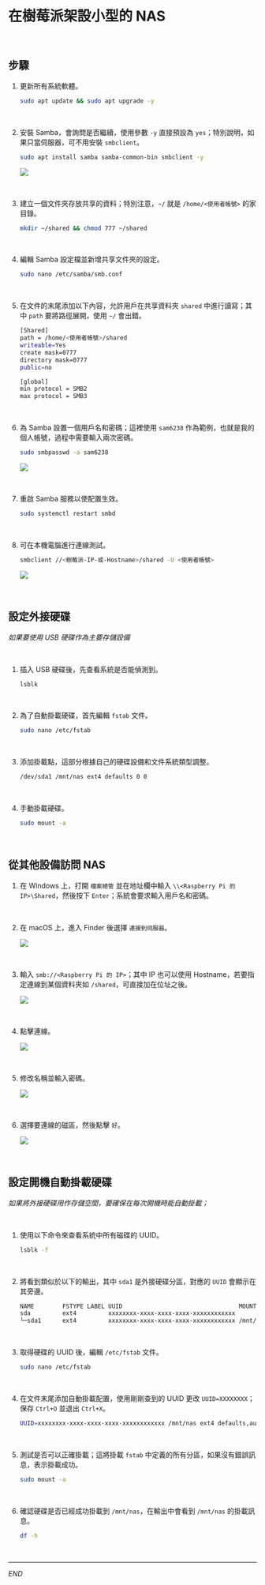 # 在樹莓派架設小型的 NAS

<br>

## 步驟

1. 更新所有系統軟體。

    ```bash
    sudo apt update && sudo apt upgrade -y
    ```

<br>

2. 安裝 Samba，會詢問是否繼續，使用參數 `-y` 直接預設為 `yes`；特別說明，如果只當伺服器，可不用安裝 `smbclient`。

    ```bash
    sudo apt install samba samba-common-bin smbclient -y
    ```

    ![](images/img_08.png)

<br>

3. 建立一個文件夾存放共享的資料；特別注意，`~/` 就是 `/home/<使用者帳號>` 的家目錄。

    ```bash
    mkdir ~/shared && chmod 777 ~/shared
    ```

<br>

4. 編輯 Samba 設定檔並新增共享文件夾的設定。

    ```bash
    sudo nano /etc/samba/smb.conf
    ```

<br>

5. 在文件的末尾添加以下內容，允許用戶在共享資料夾 `shared` 中進行讀寫；其中 `path` 要將路徑展開，使用 `~/` 會出錯。

    ```bash
    [Shared]
    path = /home/<使用者帳號>/shared
    writeable=Yes
    create mask=0777
    directory mask=0777
    public=no

    [global]
    min protocol = SMB2
    max protocol = SMB3
    ```

<br>

6. 為 Samba 設置一個用戶名和密碼；這裡使用 `sam6238` 作為範例，也就是我的個人帳號，過程中需要輸入兩次密碼。

    ```bash
    sudo smbpasswd -a sam6238
    ```

    ![](images/img_09.png)

<br>

7. 重啟 Samba 服務以使配置生效。

    ```bash
    sudo systemctl restart smbd
    ```

<br>

8. 可在本機電腦進行連線測試。

    ```bash
    smbclient //<樹莓派-IP-或-Hostname>/shared -U <使用者帳號>
    ```

    ![](images/img_23.png)

<br>

## 設定外接硬碟

_如果要使用 USB 硬碟作為主要存儲設備_

<br>

1. 插入 USB 硬碟後，先查看系統是否能偵測到。

    ```bash
    lsblk
    ```

<br>

2. 為了自動掛載硬碟，首先編輯 `fstab` 文件。

    ```bash
    sudo nano /etc/fstab
    ```

<br>

3. 添加掛載點，這部分根據自己的硬碟設備和文件系統類型調整。

    ```bash
    /dev/sda1 /mnt/nas ext4 defaults 0 0
    ```

<br>

4. 手動掛載硬碟。

    ```bash
    sudo mount -a
    ```

<br>

## 從其他設備訪問 NAS

1. 在 Windows 上，打開 `檔案總管` 並在地址欄中輸入 `\\<Raspberry Pi 的 IP>\Shared`，然後按下 `Enter`；系統會要求輸入用戶名和密碼。

<br>

2. 在 macOS 上，進入 Finder 後選擇 `連接到伺服器`。

    ![](images/img_10.png)

<br>

3. 輸入 `smb://<Raspberry Pi 的 IP>`；其中 IP 也可以使用 Hostname，若要指定連線到某個資料夾如 `/shared`，可直接加在位址之後。

    ![](images/img_11.png)

<br>

4. 點擊連線。

    ![](images/img_12.png)

<br>

5. 修改名稱並輸入密碼。

    ![](images/img_13.png)

<br>

6. 選擇要連線的磁區，然後點擊 `好`。

    ![](images/img_14.png)

<br>

## 設定開機自動掛載硬碟

_如果將外接硬碟用作存儲空間，要確保在每次開機時能自動掛載；_

<br>

1. 使用以下命令來查看系統中所有磁碟的 UUID。

    ```bash
    lsblk -f
    ```

<br>

2. 將看到類似於以下的輸出，其中 `sda1` 是外接硬碟分區，對應的 `UUID` 會顯示在其旁邊。

    ```bash
    NAME        FSTYPE LABEL UUID                                 MOUNTPOINT
    sda         ext4         xxxxxxxx-xxxx-xxxx-xxxx-xxxxxxxxxxxx 
    └─sda1      ext4         xxxxxxxx-xxxx-xxxx-xxxx-xxxxxxxxxxxx /mnt/nas
    ```

<br>

3. 取得硬碟的 UUID 後，編輯 `/etc/fstab` 文件。

    ```bash
    sudo nano /etc/fstab
    ```

<br>

4. 在文件末尾添加自動掛載配置，使用剛剛查到的 UUID 更改 `UUID=XXXXXXXX`；保存 `Ctrl+O` 並退出 `Ctrl+X`。

    ```bash
    UUID=xxxxxxxx-xxxx-xxxx-xxxx-xxxxxxxxxxxx /mnt/nas ext4 defaults,auto,users,rw,nofail 0 0
    ```

<br>

5. 測試是否可以正確掛載；這將掛載 `fstab` 中定義的所有分區，如果沒有錯誤訊息，表示掛載成功。

    ```bash
    sudo mount -a
    ```

<br>

6. 確認硬碟是否已經成功掛載到 `/mnt/nas`，在輸出中會看到 `/mnt/nas` 的掛載訊息。

    ```bash
    df -h
    ```

<br>

___

_END_